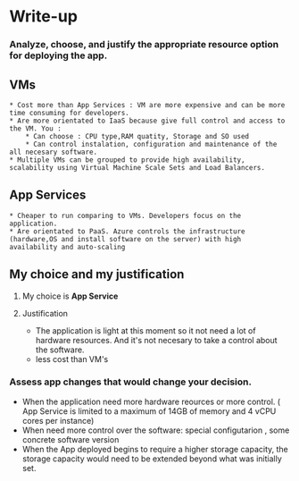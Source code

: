 # Write-up

### Analyze, choose, and justify the appropriate resource option for deploying the app.


VMs
---

    * Cost more than App Services : VM are more expensive and can be more time consuming for developers.
    * Are more orientated to IaaS because give full control and access to the VM. You :
        * Can choose : CPU type,RAM quatity, Storage and SO used
        * Can control instalation, configuration and maintenance of the all necesary software.
    * Multiple VMs can be grouped to provide high availability, scalability using Virtual Machine Scale Sets and Load Balancers.

App Services
------------
    * Cheaper to run comparing to VMs. Developers focus on the application. 
    * Are orientated to PaaS. Azure controls the infrastructure (hardware,OS and install software on the server) with high availability and auto-scaling

My choice and my justification
------------------------------

1. My choice is **App Service**

2. Justification
    * The application is light at this moment so it not need a lot of hardware resources. And it's not necesary to take a control about the software.
    * less cost than VM's
 

### Assess app changes that would change your decision.

* When the application need more hardware reources or more control. ( App Service is limited to a maximum of 14GB of memory and 4 vCPU cores per instance)
* When need more control over the software: special configutarion , some concrete software version
* When the App deployed begins to require a higher storage capacity, the storage capacity would need to be extended beyond what was initially set.


